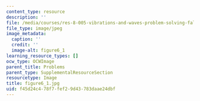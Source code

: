 ```yaml
---
content_type: resource
description: ''
file: /media/courses/res-8-005-vibrations-and-waves-problem-solving-fall-2012/f45d24c478f7fef29d43783daae24dbf_figure6_1.jpg
file_type: image/jpeg
image_metadata:
  caption: ''
  credit: ''
  image-alt: figure6_1
learning_resource_types: []
ocw_type: OCWImage
parent_title: Problems
parent_type: SupplementalResourceSection
resourcetype: Image
title: figure6_1.jpg
uid: f45d24c4-78f7-fef2-9d43-783daae24dbf
---
```

